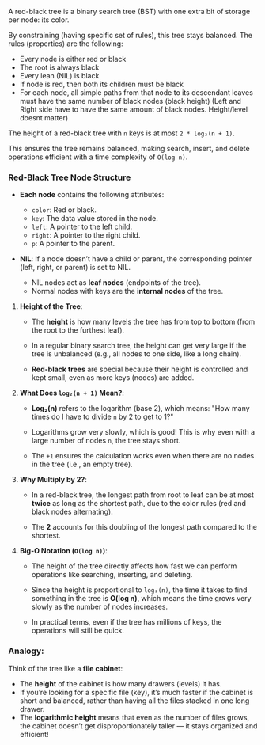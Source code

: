 A red-black tree is a binary search tree (BST) with one extra bit of storage per node: its color. 

By constraining (having specific set of rules), this tree stays balanced. 
The rules (properties) are the following:
- Every node is either red or black
- The root is always black
- Every lean (NIL) is black
- If node is red, then both its children must be black
- For each node, all simple paths from that node to its descendant leaves must have the same number of black nodes (black height) (Left and Right side have to have the same amount of black nodes. Height/level doesnt matter)

The height of a red-black tree with `n` keys is at most `2 * log₂(n + 1)`.

This ensures the tree remains balanced, making search, insert, and delete operations efficient with a time complexity of `O(log n)`.

### Red-Black Tree Node Structure

- **Each node** contains the following attributes:
  - `color`: Red or black.
  - `key`: The data value stored in the node.
  - `left`: A pointer to the left child.
  - `right`: A pointer to the right child.
  - `p`: A pointer to the parent.

- **NIL**: If a node doesn’t have a child or parent, the corresponding pointer (left, right, or parent) is set to NIL.
  - NIL nodes act as **leaf nodes** (endpoints of the tree).
  - Normal nodes with keys are the **internal nodes** of the tree.

1. **Height of the Tree**:
    - The **height** is how many levels the tree has from top to bottom (from the root to the furthest leaf). 
    
    - In a regular binary search tree, the height can get very large if the tree is unbalanced (e.g., all nodes to one side, like a long chain).
    
    - **Red-black trees** are special because their height is controlled and kept small, even as more keys (nodes) are added.

2. **What Does `log₂(n + 1)` Mean?**:
    - **Log₂(n)** refers to the logarithm (base 2), which means: "How many times do I have to divide `n` by 2 to get to 1?"
    
    - Logarithms grow very slowly, which is good! This is why even with a large number of nodes `n`, the tree stays short.
    
    - The `+1` ensures the calculation works even when there are no nodes in the tree (i.e., an empty tree).

3. **Why Multiply by 2?**:
    - In a red-black tree, the longest path from root to leaf can be at most **twice** as long as the shortest path, due to the color rules (red and black nodes alternating).
    
    - The **2** accounts for this doubling of the longest path compared to the shortest.

4. **Big-O Notation (`O(log n)`)**:
    - The height of the tree directly affects how fast we can perform operations like searching, inserting, and deleting.
    
    - Since the height is proportional to `log₂(n)`, the time it takes to find something in the tree is **O(log n)**, which means the time grows very slowly as the number of nodes increases.
    
    - In practical terms, even if the tree has millions of keys, the operations will still be quick.

### Analogy:

Think of the tree like a **file cabinet**:
- The **height** of the cabinet is how many drawers (levels) it has.
- If you’re looking for a specific file (key), it’s much faster if the cabinet is short and balanced, rather than having all the files stacked in one long drawer.
- The **logarithmic height** means that even as the number of files grows, the cabinet doesn’t get disproportionately taller — it stays organized and efficient!


